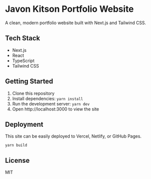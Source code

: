 # Javon Kitson Portfolio Website

A clean, modern portfolio website built with Next.js and Tailwind CSS.

## Tech Stack

- Next.js
- React
- TypeScript
- Tailwind CSS

## Getting Started

1. Clone this repository
2. Install dependencies: `yarn install`
3. Run the development server: `yarn dev`
4. Open http://localhost:3000 to view the site

## Deployment

This site can be easily deployed to Vercel, Netlify, or GitHub Pages.

```
yarn build
```

## License

MIT
